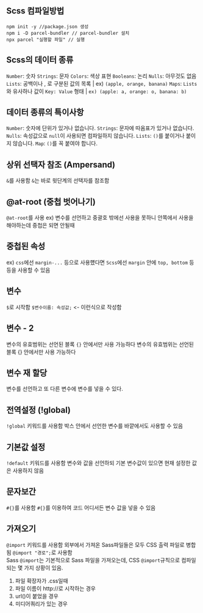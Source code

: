 ## Scss 컴파일방법

```
npm init -y //package.json 생성
npm i -D parcel-bundler // parcel-bundler 설치
npx parcel "실행할 파일" // 실행
```

## Scss의 데이터 종류

`Number`: 숫자
`Strings`: 문자
`Colors`: 색상 표현
`Booleans`: 논리
`Nulls`: 아무것도 없음
`Lists`: 공백이나 , 로 구분된 값의 목록 | ex) `(apple, orange, banana)`
`Maps`: `Lists`와 유사하나 값이 `Key: Value` 형태 | `ex) (apple: a, orange: o, banana: b)`

## 데이터 종류의 특이사항

`Number`: 숫자에 단위가 있거나 없습니다.
`Strings`: 문자에 따옴표가 있거나 없습니다.
`Nulls`: 속성값으로 `null`이 사용되면 컴파일하지 않습니다.
`Lists`: `()`를 붙이거나 붙이지 않습니다.
`Map`: `()`를 꼭 붙여야 합니다.

## 상위 선택자 참조 (Ampersand)

`&`를 사용함
`&`는 바로 윗단계의 선택자를 참조함

## @at-root (중첩 벗어나기)

`@at-root`를 사용
ex) 변수를 선언하고 중괄호 밖에선 사용을 못하니 안쪽에서 사용을 해야하는데 중첩은 되면 안될때

## 중첩된 속성

ex) `css`에선 `margin-...` 등으로 사용헀다면 `Scss`에선 `margin` 안에 `top, bottom` 등등을 사용할 수 있음

## 변수

`$`로 시작함
`$변수이름: 속성값;` <- 이런식으로 작성함

## 변수 - 2

변수의 유효범위는 선언된 블록 `{}` 안에서만 사용 가능하다
변수의 유효범위는 선언된 블록 {} 안에서만 사용 가능하다

## 변수 재 할당

변수를 선언하고 또 다른 변수에 변수를 넣을 수 있다.

## 전역설정 (!global)

`!global` 키워드를 사용함
박스 안에서 선언한 변수를 바깥에서도 사용할 수 있음

## 기본값 설정

`!default` 키워드를 사용함
변수와 값을 선언하되 기본 변수값이 있으면 현재 설정한 값은 사용하지 않음

## 문자보간

`#{}`를 사용함
`#{}`를 이용하여 코드 어디서든 변수 값을 넣을 수 있음

## 가져오기

`@import` 키워드를 사용함
외부에서 가져온 Sass파일들은 모두 CSS 출력 파일로 병합됨
`@import "경로";`로 사용함  
Sass `@import`는 기본적으로 Sass 파일을 가져오는데, CSS `@import`규칙으로 컴파일되는 몇 가지 상황이 있음.

1. 파일 확장자가 .css일때
2. 파일 이름이 http://로 시작하는 경우
3. url()이 붙었을 경우
4. 미디어쿼리가 있는 경우

